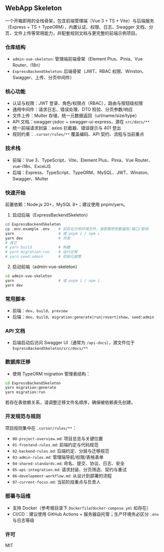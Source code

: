 ## WebApp Skeleton

一个开箱即用的全栈骨架，包含前端管理端（Vue 3 + TS + Vite）与后端服务（Express + TS + TypeORM），内置认证、权限、日志、Swagger 文档、分页、文件上传等常用能力，并配套规则文档与更完整的前端示例项目。

### 仓库结构

- `admin-vue-skeleton`: 管理端前端骨架（Element Plus、Pinia、Vue Router、i18n）
- `ExpressBackendSkeleton`: 后端骨架（JWT、RBAC 权限、Winston、Swagger、上传、分页中间件）

### 核心功能

- 认证与权限：JWT 登录、角色/权限点（RBAC），路由与按钮级权限
- 通用中间件：请求日志、错误处理、DTO 校验、分页参数/响应
- 文件上传：Multer 存储，统一元数据返回（url/name/size/type）
- API 文档：swagger-jsdoc + swagger-ui-express，源在 `src/docs/**`
- 统一前端请求封装：axios 拦截器、错误提示与 401 登出
- 规则约束：`.cursor/rules/**` 覆盖编码、API 契约、流程与当前重点

### 技术栈

- 前端：Vue 3、TypeScript、Vite、Element Plus、Pinia、Vue Router、vue-i18n、ExcelJS
- 后端：Express、TypeScript、TypeORM、MySQL、JWT、Winston、Swagger、Multer

### 快速开始

前置依赖：Node.js 20+，MySQL 8+；建议使用 pnpm/yarn。

1) 启动后端（ExpressBackendSkeleton）

```bash
cd ExpressBackendSkeleton
cp .env.example .env    # 如存在示例环境文件，请按需修改数据库/端口/密钥
yarn                    # 或 pnpm i / npm i
yarn dev                # 开发
# 其它
# yarn build            # 构建
# yarn migration:run    # 运行迁移
# yarn seed:admin       # 初始化超管
```

2) 启动前端（admin-vue-skeleton）

```bash
cd admin-vue-skeleton
yarn                    # 或 pnpm i / npm i
yarn dev
```

### 常用脚本

- 前端：`dev`、`build`、`preview`
- 后端：`dev`、`build`、`migration:generate|run|revert|show`、`seed:admin`

### API 文档

- 后端启动后访问 Swagger UI（通常为 `/api-docs`），源文件位于 `ExpressBackendSkeleton/src/docs/**`

### 数据库迁移

- 使用 TypeORM migration 管理表结构：

```bash
cd ExpressBackendSkeleton
yarn migration:generate
yarn migration:run
```

若存在表依赖关系，请调整迁移文件名顺序，确保被依赖表先创建。

### 开发规范与规则

项目规则集中在 `.cursor/rules/**`：

- `00-project-overview.md`: 项目总览与关键位置
- `01-frontend-rules.md`: 前端约定与代码规范
- `02-backend-rules.md`: 后端约定、分层与迁移规范
- `03-admin-rules.md`: 管理端导航/权限/表格表单
- `04-shared-standards.md`: 命名、提交、协议、日志、安全
- `05-api-integration.md`: 请求封装、分页筛选、契约与重试
- `06-development-workflow.md`: 从设计到部署的流程
- `07-current-focus.md`: 当前阶段重点与负责人

### 部署与运维

- 支持 Docker（参考根目录下 `Dockerfile`/`docker-compose.yml` 如存在）
- CI/CD：建议使用 GitHub Actions + 服务器自托管；生产环境务必区分 `.env` 与日志等级

### 许可

MIT


